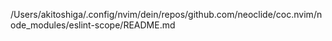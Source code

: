 /Users/akitoshiga/.config/nvim/dein/repos/github.com/neoclide/coc.nvim/node_modules/eslint-scope/README.md